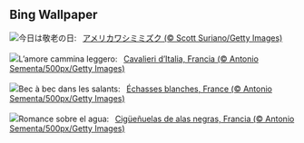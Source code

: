 ## Bing Wallpaper
![](https://www.bing.com/th?id=OHR.AgedDay2025_JA-JP9424136979_UHD.jpg&w=1000)今日は敬老の日:&nbsp;&ensp;[アメリカワシミミズク (© Scott Suriano/Getty Images)](https://www.bing.com/th?id=OHR.AgedDay2025_JA-JP9424136979_UHD.jpg)
<br><br/>
![](https://www.bing.com/th?id=OHR.Echasse_IT-IT5616266756_UHD.jpg&w=1000)L’amore cammina leggero:&nbsp;&ensp;[Cavalieri d’Italia, Francia (© Antonio Sementa/500px/Getty Images)](https://www.bing.com/th?id=OHR.Echasse_IT-IT5616266756_UHD.jpg)
<br><br/>
![](https://www.bing.com/th?id=OHR.Echasse_FR-FR6104514472_UHD.jpg&w=1000)Bec à bec dans les salants:&nbsp;&ensp;[Échasses blanches, France (© Antonio Sementa/500px/Getty Images)](https://www.bing.com/th?id=OHR.Echasse_FR-FR6104514472_UHD.jpg)
<br><br/>
![](https://www.bing.com/th?id=OHR.Echasse_ES-ES8443490175_UHD.jpg&w=1000)Romance sobre el agua:&nbsp;&ensp;[Cigüeñuelas de alas negras, Francia (© Antonio Sementa/500px/Getty Images)](https://www.bing.com/th?id=OHR.Echasse_ES-ES8443490175_UHD.jpg)
<br><br/>
